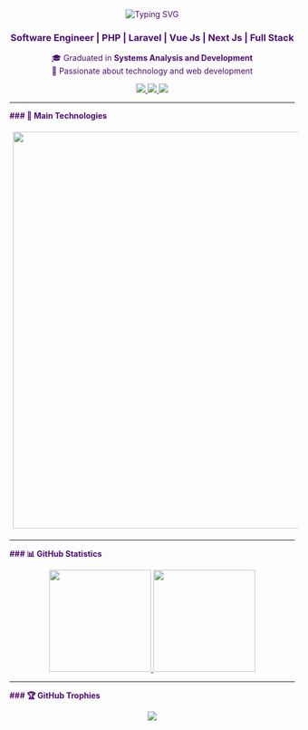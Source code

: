 <!-- Banner / Header -->
<div align="center" style="color:#4D0C70">
  <img src="https://readme-typing-svg.demolab.com?font=Fira+Code&pause=1000&color=4D0C70&center=true&vCenter=true&width=435&lines=Gabriel+Boeira;Building+the+future;Turning+ideas+into+digital+reality" alt="Typing SVG" />
</div>

<h3 align="center" style="color:#4D0C70">Software Engineer | PHP | Laravel | Vue Js | Next Js | Full Stack</h3>

<p align="center" style="color:#4D0C70">
🎓 Graduated in <strong style="color:#4D0C70">Systems Analysis and Development</strong><br>
🚀 Passionate about technology and web development
</p>

<p align="center" style="color:#4D0C70">
  <a href="https://www.linkedin.com/in/gabrielmboeira/">
    <img src="https://img.shields.io/badge/LinkedIn-0A66C2?style=for-the-badge&logo=linkedin&logoColor=white"/>
  </a>
  <a href="mailto:gabrielmboeira@gmail.com">
    <img src="https://img.shields.io/badge/Gmail-EA4335?style=for-the-badge&logo=gmail&logoColor=white"/>
  </a>
  <a href="https://gabrielboeira.com">
    <img src="https://img.shields.io/badge/Portfolio-000000?style=for-the-badge&logo=react&logoColor=white"/>
  </a>
</p>

---

<span style="color:#4D0C70"><strong>### 🧠 Main Technologies</strong></span>

<p align="left" style="color:#4D0C70">
  <img src="https://skillicons.dev/icons?i=laravel,php,vue,react,next,ts,js,html,css,tailwind,nodejs,postgres,mysql,git,docker" width="1200" height="700" style="margin: 6px;" />
</p>

---

<span style="color:#4D0C70"><strong>### 📊 GitHub Statistics</strong></span>

<div align="center" style="color: #4D0C70">
  <a href="https://github.com/GabrielMBoeira">
    <img height="180em" src="https://github-readme-stats.vercel.app/api?username=GabrielMBoeira&show_icons=true&theme=radical&count_private=true&include_all_commits=true&custom_title=Gabriel%27s%20GitHub%20Stats" />
    <img height="180em" src="https://github-readme-stats.vercel.app/api/top-langs/?username=GabrielMBoeira&layout=compact&theme=radical&hide=html,css&langs_count=8" />
  </a>
</div>

---

<span style="color:#4D0C70"><strong>### 🏆 GitHub Trophies</strong></span>

<div align="center" style="color:#4D0C70">
  <img src="https://github-profile-trophy.vercel.app/?username=GabrielMBoeira&theme=radical&no-frame=true&row=1&column=7" />
</div>
